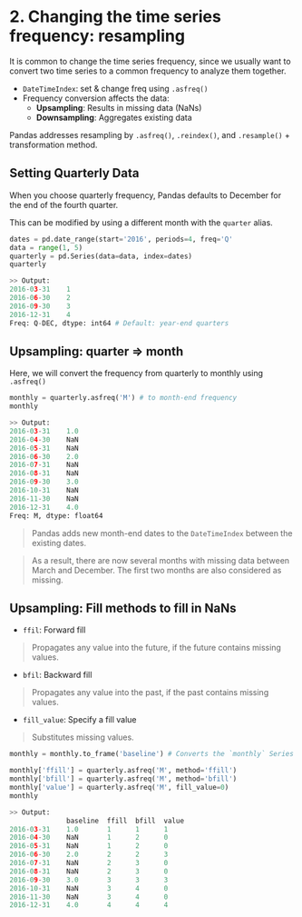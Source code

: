 # 2. Changing the time series frequency: resampling
It is common to change the time series frequency, since we usually want to convert two time series to a common frequency to analyze them together.

- `DateTimeIndex`: set & change freq using `.asfreq()`
- Frequency conversion affects the data:
  - **Upsampling**: Results in missing data (NaNs)
  - **Downsampling**: Aggregates existing data
  
Pandas addresses resampling by `.asfreq()`, `.reindex()`, and `.resample()` + transformation method.

## Setting Quarterly Data
When you choose quarterly frequency, Pandas defaults to December for the end of the fourth quarter. 

This can be modified by using a different month with the `quarter` alias.

```py
dates = pd.date_range(start='2016', periods=4, freq='Q'
data = range(1, 5)
quarterly = pd.Series(data=data, index=dates)
quarterly

>> Output:
2016-03-31    1
2016-06-30    2
2016-09-30    3
2016-12-31    4
Freq: Q-DEC, dtype: int64 # Default: year-end quarters
```

## Upsampling: quarter => month
Here, we will convert the frequency from quarterly to monthly using `.asfreq()`

```py
monthly = quarterly.asfreq('M') # to month-end frequency
monthly

>> Output:
2016-03-31    1.0
2016-04-30    NaN
2016-05-31    NaN
2016-06-30    2.0
2016-07-31    NaN
2016-08-31    NaN
2016-09-30    3.0
2016-10-31    NaN
2016-11-30    NaN
2016-12-31    4.0
Freq: M, dtype: float64
```
> Pandas adds new month-end dates to the `DateTimeIndex` between the existing dates.

> As a result, there are now several months with missing data between March and December. The first two months are also considered as missing.

## Upsampling: Fill methods to fill in NaNs
- `ffil`: Forward fill
> Propagates any value into the future, if the future contains missing values.
- `bfil`: Backward fill
> Propagates any value into the past, if the past contains missing values.
- `fill_value`: Specify a fill value
> Substitutes missing values.

```py
monthly = monthly.to_frame('baseline') # Converts the `monthly` Series to a DataFrame

monthly['ffill'] = quarterly.asfreq('M', method='ffill')
monthly['bfill'] = quarterly.asfreq('M', method='bfill')
monthly['value'] = quarterly.asfreq('M', fill_value=0)
monthly

>> Output:
              baseline  ffill  bfill  value
2016-03-31    1.0       1      1      1
2016-04-30    NaN       1      2      0
2016-05-31    NaN       1      2      0
2016-06-30    2.0       2      2      3
2016-07-31    NaN       2      3      0
2016-08-31    NaN       2      3      0
2016-09-30    3.0       3      3      3
2016-10-31    NaN       3      4      0
2016-11-30    NaN       3      4      0
2016-12-31    4.0       4      4      4
```
